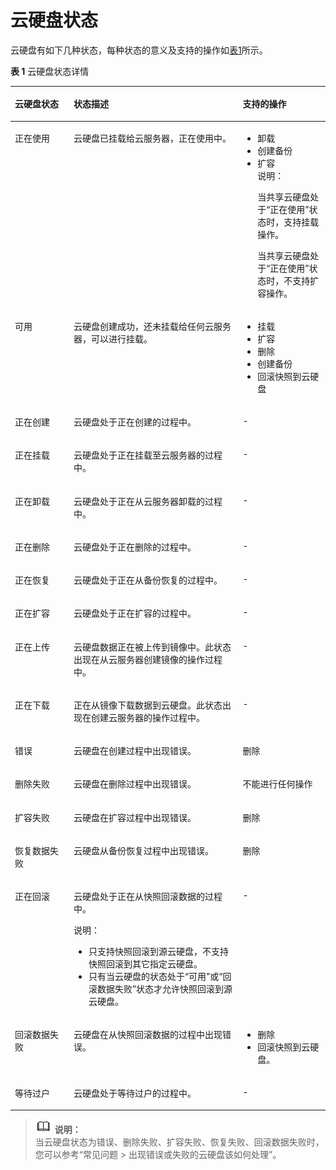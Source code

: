 # 云硬盘状态<a name="ZH-CN_TOPIC_0090336120"></a>

云硬盘有如下几种状态，每种状态的意义及支持的操作如[表1](#zh-cn_topic_0044524670_table64552624191747)所示。 

**表 1**  云硬盘状态详情

<a name="zh-cn_topic_0044524670_table64552624191747"></a>
<table><thead align="left"><tr id="zh-cn_topic_0044524670_row53790844191747"><th class="cellrowborder" valign="top" width="18.67%" id="mcps1.2.4.1.1"><p id="zh-cn_topic_0044524670_p4696184819180"><a name="zh-cn_topic_0044524670_p4696184819180"></a><a name="zh-cn_topic_0044524670_p4696184819180"></a>云硬盘状态</p>
</th>
<th class="cellrowborder" valign="top" width="53.63%" id="mcps1.2.4.1.2"><p id="zh-cn_topic_0044524670_p16533784191747"><a name="zh-cn_topic_0044524670_p16533784191747"></a><a name="zh-cn_topic_0044524670_p16533784191747"></a>状态描述</p>
</th>
<th class="cellrowborder" valign="top" width="27.700000000000003%" id="mcps1.2.4.1.3"><p id="zh-cn_topic_0044524670_p44528397191747"><a name="zh-cn_topic_0044524670_p44528397191747"></a><a name="zh-cn_topic_0044524670_p44528397191747"></a>支持的操作</p>
</th>
</tr>
</thead>
<tbody><tr id="zh-cn_topic_0044524670_row35291149191747"><td class="cellrowborder" valign="top" width="18.67%" headers="mcps1.2.4.1.1 "><p id="zh-cn_topic_0044524670_p52928025191747"><a name="zh-cn_topic_0044524670_p52928025191747"></a><a name="zh-cn_topic_0044524670_p52928025191747"></a>正在使用</p>
</td>
<td class="cellrowborder" valign="top" width="53.63%" headers="mcps1.2.4.1.2 "><p id="zh-cn_topic_0044524670_p8182837191747"><a name="zh-cn_topic_0044524670_p8182837191747"></a><a name="zh-cn_topic_0044524670_p8182837191747"></a>云硬盘已挂载给<span id="zh-cn_topic_0044524670_text32674557164611"><a name="zh-cn_topic_0044524670_text32674557164611"></a><a name="zh-cn_topic_0044524670_text32674557164611"></a>云服务器</span>，正在使用中。</p>
</td>
<td class="cellrowborder" valign="top" width="27.700000000000003%" headers="mcps1.2.4.1.3 "><a name="zh-cn_topic_0044524670_ul6530119818278"></a><a name="zh-cn_topic_0044524670_ul6530119818278"></a><ul id="zh-cn_topic_0044524670_ul6530119818278"><li>卸载</li><li>创建备份</li><li>扩容<div class="note" id="zh-cn_topic_0044524670_note22611728203940"><a name="zh-cn_topic_0044524670_note22611728203940"></a><a name="zh-cn_topic_0044524670_note22611728203940"></a><span class="notetitle"> 说明： </span><div class="notebody"><p id="zh-cn_topic_0044524670_p2178963203940"><a name="zh-cn_topic_0044524670_p2178963203940"></a><a name="zh-cn_topic_0044524670_p2178963203940"></a>当共享云硬盘处于<span class="parmname" id="zh-cn_topic_0044524670_parmname65573259204010"><a name="zh-cn_topic_0044524670_parmname65573259204010"></a><a name="zh-cn_topic_0044524670_parmname65573259204010"></a>“正在使用”</span>状态时，支持挂载操作。</p>
<p id="zh-cn_topic_0044524670_p4050480162040"><a name="zh-cn_topic_0044524670_p4050480162040"></a><a name="zh-cn_topic_0044524670_p4050480162040"></a>当共享云硬盘处于“正在使用”状态时，不支持扩容操作。</p>
</div></div>
</li></ul>
</td>
</tr>
<tr id="zh-cn_topic_0044524670_row12893053191747"><td class="cellrowborder" valign="top" width="18.67%" headers="mcps1.2.4.1.1 "><p id="zh-cn_topic_0044524670_p2259935191846"><a name="zh-cn_topic_0044524670_p2259935191846"></a><a name="zh-cn_topic_0044524670_p2259935191846"></a>可用</p>
</td>
<td class="cellrowborder" valign="top" width="53.63%" headers="mcps1.2.4.1.2 "><p id="zh-cn_topic_0044524670_p16383851191846"><a name="zh-cn_topic_0044524670_p16383851191846"></a><a name="zh-cn_topic_0044524670_p16383851191846"></a>云硬盘创建成功，还未挂载给任何<span id="zh-cn_topic_0044524670_text4362958103028"><a name="zh-cn_topic_0044524670_text4362958103028"></a><a name="zh-cn_topic_0044524670_text4362958103028"></a>云服务器</span>，可以进行挂载。</p>
</td>
<td class="cellrowborder" valign="top" width="27.700000000000003%" headers="mcps1.2.4.1.3 "><a name="zh-cn_topic_0044524670_ul62104117182653"></a><a name="zh-cn_topic_0044524670_ul62104117182653"></a><ul id="zh-cn_topic_0044524670_ul62104117182653"><li>挂载</li><li>扩容</li><li>删除</li><li>创建备份</li><li>回滚快照到云硬盘</li></ul>
</td>
</tr>
<tr id="zh-cn_topic_0044524670_row3465059312446"><td class="cellrowborder" valign="top" width="18.67%" headers="mcps1.2.4.1.1 "><p id="zh-cn_topic_0044524670_p2028928412455"><a name="zh-cn_topic_0044524670_p2028928412455"></a><a name="zh-cn_topic_0044524670_p2028928412455"></a>正在创建</p>
</td>
<td class="cellrowborder" valign="top" width="53.63%" headers="mcps1.2.4.1.2 "><p id="zh-cn_topic_0044524670_p5713908012455"><a name="zh-cn_topic_0044524670_p5713908012455"></a><a name="zh-cn_topic_0044524670_p5713908012455"></a>云硬盘处于正在创建的过程中。</p>
</td>
<td class="cellrowborder" valign="top" width="27.700000000000003%" headers="mcps1.2.4.1.3 "><p id="zh-cn_topic_0044524670_p4503759612455"><a name="zh-cn_topic_0044524670_p4503759612455"></a><a name="zh-cn_topic_0044524670_p4503759612455"></a>-</p>
</td>
</tr>
<tr id="zh-cn_topic_0044524670_row618886912446"><td class="cellrowborder" valign="top" width="18.67%" headers="mcps1.2.4.1.1 "><p id="zh-cn_topic_0044524670_p1654812012455"><a name="zh-cn_topic_0044524670_p1654812012455"></a><a name="zh-cn_topic_0044524670_p1654812012455"></a>正在挂载</p>
</td>
<td class="cellrowborder" valign="top" width="53.63%" headers="mcps1.2.4.1.2 "><p id="zh-cn_topic_0044524670_p5184251612455"><a name="zh-cn_topic_0044524670_p5184251612455"></a><a name="zh-cn_topic_0044524670_p5184251612455"></a>云硬盘处于正在挂载至<span id="zh-cn_topic_0044524670_text4802407117595"><a name="zh-cn_topic_0044524670_text4802407117595"></a><a name="zh-cn_topic_0044524670_text4802407117595"></a>云服务器</span>的过程中。</p>
</td>
<td class="cellrowborder" valign="top" width="27.700000000000003%" headers="mcps1.2.4.1.3 "><p id="zh-cn_topic_0044524670_p5079721612455"><a name="zh-cn_topic_0044524670_p5079721612455"></a><a name="zh-cn_topic_0044524670_p5079721612455"></a>-</p>
</td>
</tr>
<tr id="zh-cn_topic_0044524670_row4740542112446"><td class="cellrowborder" valign="top" width="18.67%" headers="mcps1.2.4.1.1 "><p id="zh-cn_topic_0044524670_p1076529612455"><a name="zh-cn_topic_0044524670_p1076529612455"></a><a name="zh-cn_topic_0044524670_p1076529612455"></a>正在卸载</p>
</td>
<td class="cellrowborder" valign="top" width="53.63%" headers="mcps1.2.4.1.2 "><p id="zh-cn_topic_0044524670_p1865238812455"><a name="zh-cn_topic_0044524670_p1865238812455"></a><a name="zh-cn_topic_0044524670_p1865238812455"></a>云硬盘处于正在从<span id="zh-cn_topic_0044524670_text57322781175915"><a name="zh-cn_topic_0044524670_text57322781175915"></a><a name="zh-cn_topic_0044524670_text57322781175915"></a>云服务器</span>卸载的过程中。</p>
</td>
<td class="cellrowborder" valign="top" width="27.700000000000003%" headers="mcps1.2.4.1.3 "><p id="zh-cn_topic_0044524670_p5419159212455"><a name="zh-cn_topic_0044524670_p5419159212455"></a><a name="zh-cn_topic_0044524670_p5419159212455"></a>-</p>
</td>
</tr>
<tr id="zh-cn_topic_0044524670_row721621712446"><td class="cellrowborder" valign="top" width="18.67%" headers="mcps1.2.4.1.1 "><p id="zh-cn_topic_0044524670_p3658433212455"><a name="zh-cn_topic_0044524670_p3658433212455"></a><a name="zh-cn_topic_0044524670_p3658433212455"></a>正在删除</p>
</td>
<td class="cellrowborder" valign="top" width="53.63%" headers="mcps1.2.4.1.2 "><p id="zh-cn_topic_0044524670_p3682527212455"><a name="zh-cn_topic_0044524670_p3682527212455"></a><a name="zh-cn_topic_0044524670_p3682527212455"></a>云硬盘处于正在删除的过程中。</p>
</td>
<td class="cellrowborder" valign="top" width="27.700000000000003%" headers="mcps1.2.4.1.3 "><p id="zh-cn_topic_0044524670_p4587262812455"><a name="zh-cn_topic_0044524670_p4587262812455"></a><a name="zh-cn_topic_0044524670_p4587262812455"></a>-</p>
</td>
</tr>
<tr id="zh-cn_topic_0044524670_row1073062112446"><td class="cellrowborder" valign="top" width="18.67%" headers="mcps1.2.4.1.1 "><p id="zh-cn_topic_0044524670_p4208872012455"><a name="zh-cn_topic_0044524670_p4208872012455"></a><a name="zh-cn_topic_0044524670_p4208872012455"></a>正在恢复</p>
</td>
<td class="cellrowborder" valign="top" width="53.63%" headers="mcps1.2.4.1.2 "><p id="zh-cn_topic_0044524670_p33758012455"><a name="zh-cn_topic_0044524670_p33758012455"></a><a name="zh-cn_topic_0044524670_p33758012455"></a>云硬盘处于正在从备份恢复的过程中。</p>
</td>
<td class="cellrowborder" valign="top" width="27.700000000000003%" headers="mcps1.2.4.1.3 "><p id="zh-cn_topic_0044524670_p1673327212455"><a name="zh-cn_topic_0044524670_p1673327212455"></a><a name="zh-cn_topic_0044524670_p1673327212455"></a>-</p>
</td>
</tr>
<tr id="zh-cn_topic_0044524670_row1362373212446"><td class="cellrowborder" valign="top" width="18.67%" headers="mcps1.2.4.1.1 "><p id="zh-cn_topic_0044524670_p1487436012455"><a name="zh-cn_topic_0044524670_p1487436012455"></a><a name="zh-cn_topic_0044524670_p1487436012455"></a>正在扩容</p>
</td>
<td class="cellrowborder" valign="top" width="53.63%" headers="mcps1.2.4.1.2 "><p id="zh-cn_topic_0044524670_p3000340412455"><a name="zh-cn_topic_0044524670_p3000340412455"></a><a name="zh-cn_topic_0044524670_p3000340412455"></a>云硬盘处于正在扩容的过程中。</p>
</td>
<td class="cellrowborder" valign="top" width="27.700000000000003%" headers="mcps1.2.4.1.3 "><p id="zh-cn_topic_0044524670_p3724766412455"><a name="zh-cn_topic_0044524670_p3724766412455"></a><a name="zh-cn_topic_0044524670_p3724766412455"></a>-</p>
</td>
</tr>
<tr id="zh-cn_topic_0044524670_row655296691252"><td class="cellrowborder" valign="top" width="18.67%" headers="mcps1.2.4.1.1 "><p id="zh-cn_topic_0044524670_p111354991259"><a name="zh-cn_topic_0044524670_p111354991259"></a><a name="zh-cn_topic_0044524670_p111354991259"></a>正在上传</p>
</td>
<td class="cellrowborder" valign="top" width="53.63%" headers="mcps1.2.4.1.2 "><p id="zh-cn_topic_0044524670_p425803511259"><a name="zh-cn_topic_0044524670_p425803511259"></a><a name="zh-cn_topic_0044524670_p425803511259"></a>云硬盘数据正在被上传到镜像中。此状态出现在从<span id="zh-cn_topic_0044524670_text41839602164625"><a name="zh-cn_topic_0044524670_text41839602164625"></a><a name="zh-cn_topic_0044524670_text41839602164625"></a>云服务器</span>创建镜像的操作过程中。</p>
</td>
<td class="cellrowborder" valign="top" width="27.700000000000003%" headers="mcps1.2.4.1.3 "><p id="zh-cn_topic_0044524670_p584890911259"><a name="zh-cn_topic_0044524670_p584890911259"></a><a name="zh-cn_topic_0044524670_p584890911259"></a>-</p>
</td>
</tr>
<tr id="zh-cn_topic_0044524670_row324318491252"><td class="cellrowborder" valign="top" width="18.67%" headers="mcps1.2.4.1.1 "><p id="zh-cn_topic_0044524670_p625787911259"><a name="zh-cn_topic_0044524670_p625787911259"></a><a name="zh-cn_topic_0044524670_p625787911259"></a>正在下载</p>
</td>
<td class="cellrowborder" valign="top" width="53.63%" headers="mcps1.2.4.1.2 "><p id="zh-cn_topic_0044524670_p316876991259"><a name="zh-cn_topic_0044524670_p316876991259"></a><a name="zh-cn_topic_0044524670_p316876991259"></a>正在从镜像下载数据到云硬盘。此状态出现在创建<span id="zh-cn_topic_0044524670_text61108526164629"><a name="zh-cn_topic_0044524670_text61108526164629"></a><a name="zh-cn_topic_0044524670_text61108526164629"></a>云服务器</span>的操作过程中。</p>
</td>
<td class="cellrowborder" valign="top" width="27.700000000000003%" headers="mcps1.2.4.1.3 "><p id="zh-cn_topic_0044524670_p167464471259"><a name="zh-cn_topic_0044524670_p167464471259"></a><a name="zh-cn_topic_0044524670_p167464471259"></a>-</p>
</td>
</tr>
<tr id="zh-cn_topic_0044524670_row57957852194514"><td class="cellrowborder" valign="top" width="18.67%" headers="mcps1.2.4.1.1 "><p id="zh-cn_topic_0044524670_p7460362194521"><a name="zh-cn_topic_0044524670_p7460362194521"></a><a name="zh-cn_topic_0044524670_p7460362194521"></a>错误</p>
</td>
<td class="cellrowborder" valign="top" width="53.63%" headers="mcps1.2.4.1.2 "><p id="zh-cn_topic_0044524670_p526628519467"><a name="zh-cn_topic_0044524670_p526628519467"></a><a name="zh-cn_topic_0044524670_p526628519467"></a>云硬盘在创建过程中出现错误。</p>
</td>
<td class="cellrowborder" valign="top" width="27.700000000000003%" headers="mcps1.2.4.1.3 "><p id="zh-cn_topic_0044524670_p2242870194521"><a name="zh-cn_topic_0044524670_p2242870194521"></a><a name="zh-cn_topic_0044524670_p2242870194521"></a>删除</p>
</td>
</tr>
<tr id="zh-cn_topic_0044524670_row51729329191747"><td class="cellrowborder" valign="top" width="18.67%" headers="mcps1.2.4.1.1 "><p id="zh-cn_topic_0044524670_p23982637191747"><a name="zh-cn_topic_0044524670_p23982637191747"></a><a name="zh-cn_topic_0044524670_p23982637191747"></a>删除失败</p>
</td>
<td class="cellrowborder" valign="top" width="53.63%" headers="mcps1.2.4.1.2 "><p id="zh-cn_topic_0044524670_p5387879619469"><a name="zh-cn_topic_0044524670_p5387879619469"></a><a name="zh-cn_topic_0044524670_p5387879619469"></a>云硬盘在删除过程中出现错误。</p>
</td>
<td class="cellrowborder" valign="top" width="27.700000000000003%" headers="mcps1.2.4.1.3 "><p id="zh-cn_topic_0044524670_p56250197191747"><a name="zh-cn_topic_0044524670_p56250197191747"></a><a name="zh-cn_topic_0044524670_p56250197191747"></a>不能进行任何操作</p>
</td>
</tr>
<tr id="zh-cn_topic_0044524670_row27894953191747"><td class="cellrowborder" valign="top" width="18.67%" headers="mcps1.2.4.1.1 "><p id="zh-cn_topic_0044524670_p19344120194636"><a name="zh-cn_topic_0044524670_p19344120194636"></a><a name="zh-cn_topic_0044524670_p19344120194636"></a>扩容失败</p>
</td>
<td class="cellrowborder" valign="top" width="53.63%" headers="mcps1.2.4.1.2 "><p id="zh-cn_topic_0044524670_p35675803115140"><a name="zh-cn_topic_0044524670_p35675803115140"></a><a name="zh-cn_topic_0044524670_p35675803115140"></a>云硬盘在扩容过程中出现错误。</p>
</td>
<td class="cellrowborder" valign="top" width="27.700000000000003%" headers="mcps1.2.4.1.3 "><p id="zh-cn_topic_0044524670_p35751628194636"><a name="zh-cn_topic_0044524670_p35751628194636"></a><a name="zh-cn_topic_0044524670_p35751628194636"></a>删除</p>
</td>
</tr>
<tr id="zh-cn_topic_0044524670_row44239461191747"><td class="cellrowborder" valign="top" width="18.67%" headers="mcps1.2.4.1.1 "><p id="zh-cn_topic_0044524670_p58879407194641"><a name="zh-cn_topic_0044524670_p58879407194641"></a><a name="zh-cn_topic_0044524670_p58879407194641"></a>恢复数据失败</p>
</td>
<td class="cellrowborder" valign="top" width="53.63%" headers="mcps1.2.4.1.2 "><p id="zh-cn_topic_0044524670_p359073115142"><a name="zh-cn_topic_0044524670_p359073115142"></a><a name="zh-cn_topic_0044524670_p359073115142"></a>云硬盘从备份恢复过程中出现错误。</p>
</td>
<td class="cellrowborder" valign="top" width="27.700000000000003%" headers="mcps1.2.4.1.3 "><p id="zh-cn_topic_0044524670_p7528903194641"><a name="zh-cn_topic_0044524670_p7528903194641"></a><a name="zh-cn_topic_0044524670_p7528903194641"></a>删除</p>
</td>
</tr>
<tr id="zh-cn_topic_0044524670_row57899957175726"><td class="cellrowborder" valign="top" width="18.67%" headers="mcps1.2.4.1.1 "><p id="zh-cn_topic_0044524670_p51337573175726"><a name="zh-cn_topic_0044524670_p51337573175726"></a><a name="zh-cn_topic_0044524670_p51337573175726"></a>正在回滚</p>
</td>
<td class="cellrowborder" valign="top" width="53.63%" headers="mcps1.2.4.1.2 "><p id="zh-cn_topic_0044524670_p3842076519239"><a name="zh-cn_topic_0044524670_p3842076519239"></a><a name="zh-cn_topic_0044524670_p3842076519239"></a>云硬盘处于正在从快照回滚数据的过程中。</p>
<div class="note" id="zh-cn_topic_0044524670_note1024257119239"><a name="zh-cn_topic_0044524670_note1024257119239"></a><a name="zh-cn_topic_0044524670_note1024257119239"></a><span class="notetitle"> 说明： </span><div class="notebody"><a name="zh-cn_topic_0044524670_ul2507428319239"></a><a name="zh-cn_topic_0044524670_ul2507428319239"></a><ul id="zh-cn_topic_0044524670_ul2507428319239"><li>只支持快照回滚到源云硬盘，不支持快照回滚到其它指定云硬盘。</li><li>只有当云硬盘的状态处于<span class="wintitle" id="zh-cn_topic_0044524670_wintitle2554142519239"><a name="zh-cn_topic_0044524670_wintitle2554142519239"></a><a name="zh-cn_topic_0044524670_wintitle2554142519239"></a>“可用”</span>或<span class="wintitle" id="zh-cn_topic_0044524670_wintitle2854623919239"><a name="zh-cn_topic_0044524670_wintitle2854623919239"></a><a name="zh-cn_topic_0044524670_wintitle2854623919239"></a>“回滚数据失败”</span>状态才允许快照回滚到源云硬盘。</li></ul>
</div></div>
</td>
<td class="cellrowborder" valign="top" width="27.700000000000003%" headers="mcps1.2.4.1.3 "><p id="zh-cn_topic_0044524670_p6428254175726"><a name="zh-cn_topic_0044524670_p6428254175726"></a><a name="zh-cn_topic_0044524670_p6428254175726"></a>-</p>
</td>
</tr>
<tr id="zh-cn_topic_0044524670_row53629027175738"><td class="cellrowborder" valign="top" width="18.67%" headers="mcps1.2.4.1.1 "><p id="zh-cn_topic_0044524670_p12899196175738"><a name="zh-cn_topic_0044524670_p12899196175738"></a><a name="zh-cn_topic_0044524670_p12899196175738"></a>回滚数据失败</p>
</td>
<td class="cellrowborder" valign="top" width="53.63%" headers="mcps1.2.4.1.2 "><p id="zh-cn_topic_0044524670_p38201995175738"><a name="zh-cn_topic_0044524670_p38201995175738"></a><a name="zh-cn_topic_0044524670_p38201995175738"></a>云硬盘在从快照回滚数据的过程中出现错误。</p>
</td>
<td class="cellrowborder" valign="top" width="27.700000000000003%" headers="mcps1.2.4.1.3 "><a name="zh-cn_topic_0044524670_ul63969149183234"></a><a name="zh-cn_topic_0044524670_ul63969149183234"></a><ul id="zh-cn_topic_0044524670_ul63969149183234"><li>删除</li><li>回滚快照到云硬盘。</li></ul>
</td>
</tr>
<tr id="zh-cn_topic_0044524670_row3874810143339"><td class="cellrowborder" valign="top" width="18.67%" headers="mcps1.2.4.1.1 "><p id="zh-cn_topic_0044524670_p45424225143339"><a name="zh-cn_topic_0044524670_p45424225143339"></a><a name="zh-cn_topic_0044524670_p45424225143339"></a>等待过户</p>
</td>
<td class="cellrowborder" valign="top" width="53.63%" headers="mcps1.2.4.1.2 "><p id="zh-cn_topic_0044524670_p55483571143339"><a name="zh-cn_topic_0044524670_p55483571143339"></a><a name="zh-cn_topic_0044524670_p55483571143339"></a>云硬盘处于等待过户的过程中。</p>
</td>
<td class="cellrowborder" valign="top" width="27.700000000000003%" headers="mcps1.2.4.1.3 "><p id="zh-cn_topic_0044524670_p64984282143339"><a name="zh-cn_topic_0044524670_p64984282143339"></a><a name="zh-cn_topic_0044524670_p64984282143339"></a>-</p>
</td>
</tr>
</tbody>
</table>

>![](public_sys-resources/icon-note.gif) **说明：**   
>当云硬盘状态为错误、删除失败、扩容失败、恢复失败、回滚数据失败时，您可以参考“常见问题 \> 出现错误或失败的云硬盘该如何处理”。  

